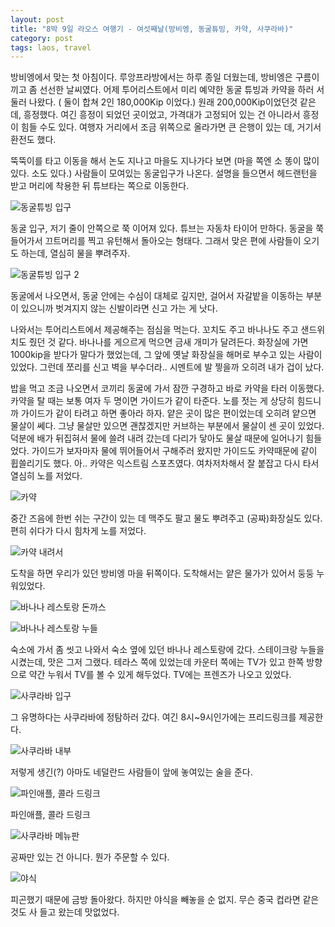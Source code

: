 ```yaml
---
layout: post
title: "8박 9일 라오스 여행기 - 여섯째날(방비엥, 동굴튜빙, 카약, 사쿠라바)"
category: post
tags: laos, travel
---
```


방비엥에서 맞는 첫 아침이다. 루앙프라방에서는 하루 종일 더웠는데, 방비엥은 구름이 끼고 좀 선선한 날씨였다. 어제 투어리스트에서 미리 예약한 동굴 튜빙과 카약을 하러 서둘러 나왔다. ( 둘이 합쳐 2인 180,000Kip 이었다.) 원래 200,000Kip이었던것 같은데, 흥정했다. 여긴 흥정이 되었던 곳이었고, 가격대가 고정되어 있는 건 아니라서 흥정이 힘들 수도 있다. 여행자 거리에서 조금 위쪽으로 올라가면 큰 은행이 있는 데, 거기서 환전도 했다.

뚝뚝이를 타고 이동을 해서 논도 지나고 마을도 지나가다 보면 (마을 쪽엔 소 똥이 많이 있다. 소도 있다.) 사람들이 모여있는 동굴입구가 나온다. 설명을 들으면서 헤드랜턴을 받고 머리에 착용한 뒤 튜브타는 쪽으로 이동한다.

![동굴튜빙 입구](/images/2015-10-06/laos06-01.jpg)


동굴 입구, 저기 줄이 안쪽으로 쭉 이어져 있다. 튜브는 자동차 타이어 만하다. 동굴을 쭉 들어가서 끄트머리를 찍고 유턴해서 돌아오는 형태다. 그래서 맞은 편에 사람들이 오기도 하는데, 열심히 물을 뿌려주자.

![동굴튜빙 입구 2](/images/2015-10-06/laos06-02.jpg)


동굴에서 나오면서, 동굴 안에는 수심이 대체로 깊지만, 걸어서 자갈밭을 이동하는 부분이 있으니까 벗겨지지 않는 신발이라면 신고 가는 게 낫다.


나와서는 투어리스트에서 제공해주는 점심을 먹는다. 꼬치도 주고 바나나도 주고 샌드위치도 줬던 것 같다. 바나나를 게으르게 먹으면 금새 개미가 달려든다. 화장실에 가면 1000kip을 받다가 말다가 했었는데, 그 앞에 옛날 화장실을 해머로 부수고 있는 사람이 있었다. 그런데 쪼리를 신고 벽을 부수더라.. 시멘트에 발 찧을까 오히려 내가 겁이 났다.

밥을 먹고 조금 나오면서 코끼리 동굴에 가서 잠깐 구경하고 바로 카약을 타러 이동했다. 카약을 탈 때는 보통 여자 두 명이면 가이드가 같이 타준다. 노를 젓는 게 상당히 힘드니까 가이드가 같이 타려고 하면 좋아라 하자. 얕은 곳이 많은 편이었는데 오히려 얕으면 물살이 쎄다. 그냥 물살만 있으면 괜찮겠지만 커브하는 부분에서 물살이 센 곳이 있었다. 덕분에 배가 뒤집혀서 물에 쓸려 내려 갔는데 다리가 닿아도 물살 때문에 일어나기 힘들었다. 가이드가 보자마자 물에 뛰어들어서 구해주러 왔지만 가이드도 카약때문에 같이 휩쓸리기도 했다. 아.. 카약은 익스트림 스포츠였다. 여차저차해서 잘 붙잡고 다시 타서 열심히 노를 저었다.

![카약](/images/2015-10-06/laos06-03.jpg)


중간 즈음에 한번 쉬는 구간이 있는 데 맥주도 팔고 물도 뿌려주고 (공짜)화장실도 있다. 편히 쉬다가 다시 힘차게 노를 저었다.

![카약 내려서](/images/2015-10-06/laos06-04.jpg)


도착을 하면 우리가 있던 방비엥 마을 뒤쪽이다. 도착해서는 얕은 물가가 있어서 둥둥 누워있었다.

![바나나 레스토랑 돈까스](/images/2015-10-06/laos06-05.jpg)

![바나나 레스토랑 누들](/images/2015-10-06/laos06-06.jpg)


숙소에 가서 좀 씻고 나와서 숙소 옆에 있던 바나나 레스토랑에 갔다. 스테이크랑 누들을 시켰는데, 맛은 그저 그랬다. 테라스 쪽에 있었는데 카운터 쪽에는 TV가 있고 한쪽 방향으로 약간 누워서 TV를 볼 수 있게 해두었다. TV에는 프렌즈가 나오고 있었다.

![사쿠라바 입구](/images/2015-10-06/laos06-07.jpg)


그 유명하다는 사쿠라바에 정탐하러 갔다. 여긴 8시~9시인가에는 프리드링크를 제공한다.

![사쿠라바 내부](/images/2015-10-06/laos06-08.jpg)

저렇게 생긴(?) 아마도 네덜란드 사람들이 앞에 놓여있는 술을 준다.

![파인애플, 콜라 드링크](/images/2015-10-06/laos06-09.jpg)


파인애플, 콜라 드링크

![사쿠라바 메뉴판](/images/2015-10-06/laos06-10.jpg)


공짜만 있는 건 아니다. 뭔가 주문할 수 있다.

![야식](/images/2015-10-06/laos06-11.jpg)

피곤했기 때문에 금방 돌아왔다. 하지만 야식을 빼놓을 순 없지. 무슨 중국 컵라면 같은 것도 사 들고 왔는데 맛없었다.

